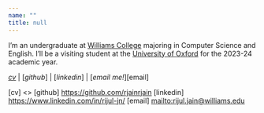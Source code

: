 ```yaml
---
name: ""
title: null
---
```


I’m an undergraduate at [Williams College](https://www.williams.edu/) majoring in Computer Science and English. I’ll be a visiting student at the [University of Oxford](https://www.exeter.ox.ac.uk/) for the 2023-24 academic year.




[_cv_]() | [_github_] | [_linkedin_] | [_email me!_][email]


[cv] <>
[github] <https://github.com/rjainrjain>
[linkedin] <https://www.linkedin.com/in/rijul-jn/>
[email] <mailto:rijul.jain@williams.edu>